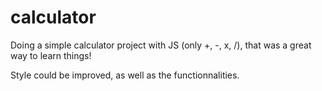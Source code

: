 # calculator

Doing a simple calculator project with JS (only +, -, x, /), that was a great way to learn things!

Style could be improved, as well as the functionnalities. 